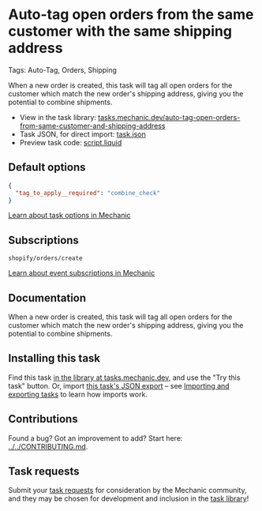 # Auto-tag open orders from the same customer with the same shipping address

Tags: Auto-Tag, Orders, Shipping

When a new order is created, this task will tag all open orders for the customer which match the new order's shipping address, giving you the potential to combine shipments.

* View in the task library: [tasks.mechanic.dev/auto-tag-open-orders-from-same-customer-and-shipping-address](https://tasks.mechanic.dev/auto-tag-open-orders-from-same-customer-and-shipping-address)
* Task JSON, for direct import: [task.json](../../tasks/auto-tag-open-orders-from-same-customer-and-shipping-address.json)
* Preview task code: [script.liquid](./script.liquid)

## Default options

```json
{
  "tag_to_apply__required": "combine_check"
}
```

[Learn about task options in Mechanic](https://learn.mechanic.dev/core/tasks/options)

## Subscriptions

```liquid
shopify/orders/create
```

[Learn about event subscriptions in Mechanic](https://learn.mechanic.dev/core/tasks/subscriptions)

## Documentation

When a new order is created, this task will tag all open orders for the customer which match the new order's shipping address, giving you the potential to combine shipments.

## Installing this task

Find this task [in the library at tasks.mechanic.dev](https://tasks.mechanic.dev/auto-tag-open-orders-from-same-customer-and-shipping-address), and use the "Try this task" button. Or, import [this task's JSON export](../../tasks/auto-tag-open-orders-from-same-customer-and-shipping-address.json) – see [Importing and exporting tasks](https://learn.mechanic.dev/core/tasks/import-and-export) to learn how imports work.

## Contributions

Found a bug? Got an improvement to add? Start here: [../../CONTRIBUTING.md](../../CONTRIBUTING.md).

## Task requests

Submit your [task requests](https://mechanic.canny.io/task-requests) for consideration by the Mechanic community, and they may be chosen for development and inclusion in the [task library](https://tasks.mechanic.dev/)!
